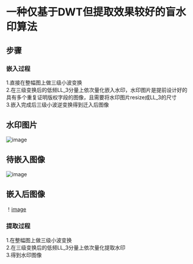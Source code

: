 # 一种仅基于DWT但提取效果较好的盲水印算法
## 步骤
### 嵌入过程
1.直接在整幅图上做三级小波变换  
2.在三级变换后的低频LL_3分量上依次量化嵌入水印，水印图片是提前设计好的具有多个重复证明版权字段的图像，且需要将水印图片resize成LL_3的尺寸  
3.嵌入完成后三级小波逆变换得到迁入后图像  
## 水印图片  
![image](https://github.com/dong-zhang1/Blind-Watermark-Based-on-DWT/blob/master/data/wm3.png)
## 待嵌入图像
![image](https://github.com/dong-zhang1/Blind-Watermark-Based-on-DWT/blob/master/data/6.jpg)
## 嵌入后图像
！[image](https://github.com/dong-zhang1/Blind-Watermark-Based-on-DWT/blob/master/output/dwt_6.jpg)
### 提取过程
1.在整幅图上做三级小波变换   
2.在三级变换后的低频LL_3分量上依次量化提取水印  
3.得到水印图像  
